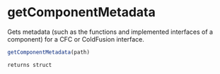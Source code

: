 # getComponentMetadata

Gets metadata (such as the functions and implemented interfaces of a component) for a CFC or ColdFusion interface.

```javascript
getComponentMetadata(path)
```

```javascript
returns struct
```
